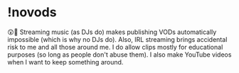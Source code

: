 # !novods

😲🤷 Streaming music (as DJs do) makes publishing VODs automatically impossible (which is why no DJs do). Also, IRL streaming brings accidental risk to me and all those around me. I do allow clips mostly for educational purposes (so long as people don't abuse them). I also make YouTube videos when I want to keep something around.
